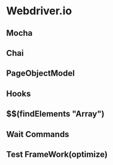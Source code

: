# Webdriver.io
 ## Mocha
 ## Chai
 ## PageObjectModel
 ## Hooks
 ## $$(findElements "Array")
 ## Wait Commands
 ## Test FrameWork(optimize)
 
